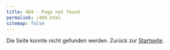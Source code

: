 ```yaml
---
title: 404 - Page not found
permalink: /404.html
sitemap: false
---
```


Die Seite konnte nicht gefunden werden. Zurück zur [Startseite](/).
